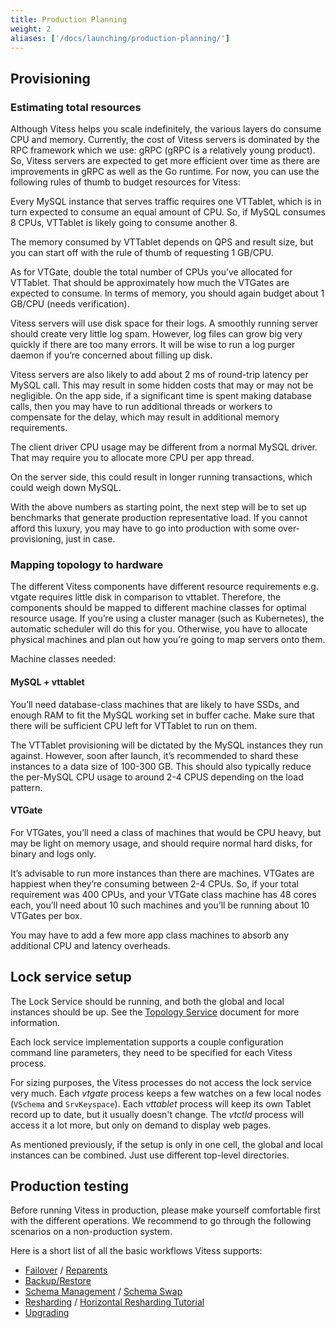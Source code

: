 ```yaml
---
title: Production Planning
weight: 2
aliases: ['/docs/launching/production-planning/']
---
```


## Provisioning

### Estimating total resources

Although Vitess helps you scale indefinitely, the various layers do consume CPU and memory. Currently, the cost of Vitess servers is dominated by the RPC framework which we use: gRPC (gRPC is a relatively young product). So, Vitess servers are expected to get more efficient over time as there are improvements in gRPC as well as the Go runtime. For now, you can use the following rules of thumb to budget resources for Vitess:

Every MySQL instance that serves traffic requires one VTTablet, which is in turn expected to consume an equal amount of CPU. So, if MySQL consumes 8 CPUs, VTTablet is likely going to consume another 8.

The memory consumed by VTTablet depends on QPS and result size, but you can start off with the rule of thumb of requesting 1 GB/CPU.

As for VTGate, double the total number of CPUs you’ve allocated for VTTablet. That should be approximately how much the VTGates are expected to consume. In terms of memory, you should again budget about 1 GB/CPU (needs verification).

Vitess servers will use disk space for their logs. A smoothly running server should create very little log spam. However, log files can grow big very quickly if there are too many errors. It will be wise to run a log purger daemon if you’re concerned about filling up disk.

Vitess servers are also likely to add about 2 ms of round-trip latency per MySQL call. This may result in some hidden costs that may or may not be negligible. On the app side, if a significant time is spent making database calls, then you may have to run additional threads or workers to compensate for the delay, which may result in additional memory requirements.

The client driver CPU usage may be different from a normal MySQL driver. That may require you to allocate more CPU per app thread.

On the server side, this could result in longer running transactions, which could weigh down MySQL.

With the above numbers as starting point, the next step will be to set up benchmarks that generate production representative load. If you cannot afford this luxury, you may have to go into production with some over-provisioning, just in case.

### Mapping topology to hardware

The different Vitess components have different resource requirements e.g. vtgate requires little disk in comparison to vttablet. Therefore, the components should be mapped to different machine classes for optimal resource usage. If you’re using a cluster manager (such as Kubernetes), the automatic scheduler will do this for you. Otherwise, you have to allocate physical machines and plan out how you’re going to map servers onto them.

Machine classes needed:

#### MySQL + vttablet

You’ll need database-class machines that are likely to have SSDs, and enough RAM to fit the MySQL working set in buffer cache. Make sure that there will be sufficient CPU left for VTTablet to run on them.

The VTTablet provisioning will be dictated by the MySQL instances they run against. However, soon after launch, it’s recommended to shard these instances to a data size of 100-300 GB. This should also typically reduce the per-MySQL CPU usage to around 2-4 CPUS depending on the load pattern.

#### VTGate

For VTGates, you’ll need a class of machines that would be CPU heavy, but may be light on memory usage, and should require normal hard disks, for binary and logs only.

It’s advisable to run more instances than there are machines. VTGates are happiest when they’re consuming between 2-4 CPUs. So, if your total requirement was 400 CPUs, and your VTGate class machine has 48 cores each, you’ll need about 10 such machines and you’ll be running about 10 VTGates per box.

You may have to add a few more app class machines to absorb any additional CPU and latency overheads.

## Lock service setup

The Lock Service should be running, and both the global and local instances should be up. See the [Topology Service](../../user-guides/topology-service) document for more information.

Each lock service implementation supports a couple configuration command line parameters, they need to be specified for each Vitess process.

For sizing purposes, the Vitess processes do not access the lock service very much. Each *vtgate* process keeps a few watches on a few local nodes (`VSchema` and `SrvKeyspace`). Each *vttablet* process will keep its own Tablet record up to date, but it usually doesn't change. The *vtctld* process will access it a lot more, but only on demand to display web pages.

As mentioned previously, if the setup is only in one cell, the global and local instances can be combined. Just use different top-level directories.

## Production testing

Before running Vitess in production, please make yourself comfortable first with the different operations. We recommend to go through the following scenarios on a non-production system.

Here is a short list of all the basic workflows Vitess supports:

* [Failover](../../user-guides/upgrading/) / [Reparents](../../user-guides/reparenting/)
* [Backup/Restore](../../user-guides/backup-and-restore)
* [Schema Management](../../schema-management) / [Schema Swap](../../schema-management/schema-swap)
* [Resharding](../../sharding/#resharding) / [Horizontal Resharding Tutorial](../../tutorials/local/)
* [Upgrading](../../user-guides/upgrading)
